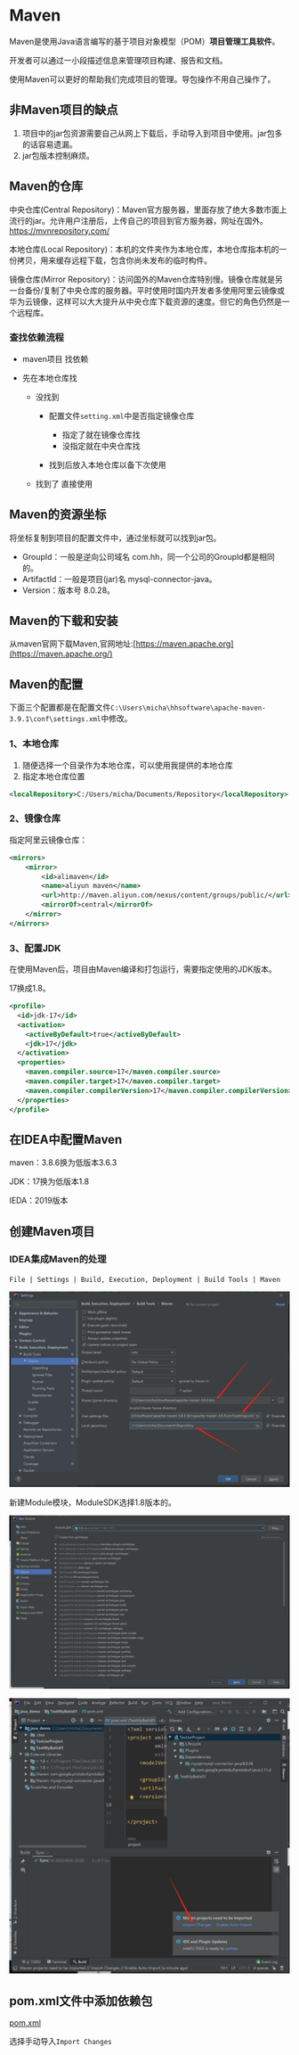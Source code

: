 # Maven

Maven是使用Java语言编写的基于项目对象模型（POM）**项目管理工具软件**。

开发者可以通过一小段描述信息来管理项目构建、报告和文档。

使用Maven可以更好的帮助我们完成项目的管理。导包操作不用自己操作了。

## 非Maven项目的缺点

1. 项目中的jar包资源需要自己从网上下载后，手动导入到项目中使用。jar包多的话容易遗漏。
2. jar包版本控制麻烦。

## Maven的仓库

中央仓库(Central Repository)：Maven官方服务器，里面存放了绝大多数市面上流行的jar。允许用户注册后，上传自己的项目到官方服务器，网址在国外。https://mvnrepository.com/

本地仓库(Local Repository)：本机的文件夹作为本地仓库，本地仓库指本机的一份拷贝，用来缓存远程下载，包含你尚未发布的临时构件。

镜像仓库(Mirror Repository)：访问国外的Maven仓库特别慢。镜像仓库就是另一台备份/复制了中央仓库的服务器。平时使用时国内开发者多使用阿里云镜像或华为云镜像，这样可以大大提升从中央仓库下载资源的速度。但它的角色仍然是一个远程库。

### 查找依赖流程

- maven项目 找依赖

- 先在本地仓库找
  - 没找到
    - 配置文件`setting.xml`中是否指定镜像仓库
      - 指定了就在镜像仓库找
      - 没指定就在中央仓库找
  
    - 找到后放入本地仓库以备下次使用
  
  - 找到了 直接使用

## Maven的资源坐标

将坐标复制到项目的配置文件中，通过坐标就可以找到jar包。

- GroupId：一般是逆向公司域名 com.hh，同一个公司的GroupId都是相同的。
- ArtifactId：一般是项目(jar)名 mysql-connector-java。
- Version：版本号 8.0.28。

## Maven的下载和安装

从maven官网下载Maven,官网地址:[https://maven.apache.org](https://maven.apache.org/)

## Maven的配置

下面三个配置都是在配置文件`C:\Users\micha\hhsoftware\apache-maven-3.9.1\conf\settings.xml`中修改。

### 1、本地仓库

1. 随便选择一个目录作为本地仓库，可以使用我提供的本地仓库
2. 指定本地仓库位置

```xml
<localRepository>C:/Users/micha/Documents/Repository</localRepository>
```

### 2、镜像仓库

指定阿里云镜像仓库：

```xml
<mirrors> 
    <mirror>  
        <id>alimaven</id> 
        <name>aliyun maven</name>   
        <url>http://maven.aliyun.com/nexus/content/groups/public/</url>   
        <mirrorOf>central</mirrorOf> 
    </mirror>
</mirrors>
```

### 3、配置JDK

在使用Maven后，项目由Maven编译和打包运行，需要指定使用的JDK版本。

17换成1.8。

```xml
<profile>
  <id>jdk-17</id>
  <activation>
    <activeByDefault>true</activeByDefault>
    <jdk>17</jdk>
  </activation>
  <properties>
    <maven.compiler.source>17</maven.compiler.source>
    <maven.compiler.target>17</maven.compiler.target>
    <maven.compiler.compilerVersion>17</maven.compiler.compilerVersion>
  </properties>
</profile>
```

## 在IDEA中配置Maven

maven：3.8.6换为低版本3.6.3

JDK：17换为低版本1.8

IEDA：2019版本

## 创建Maven项目

### IDEA集成Maven的处理

`File | Settings | Build, Execution, Deployment | Build Tools | Maven`

![image-20230419215252262](../assets/image-20230419215252262.png)

新建Module模块，ModuleSDK选择1.8版本的。

![image-20230419215721836](../assets/image-20230419215721836.png)

![image-20230420220415684](../assets/image-20230420220415684.png)

## pom.xml文件中添加依赖包

 [pom.xml](pom.xml.md) 

选择手动导入`Import Changes`
